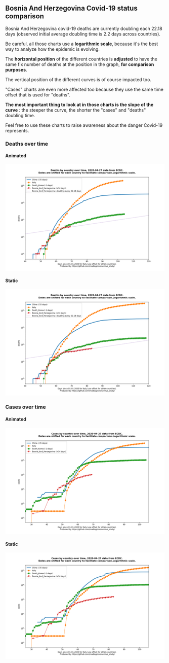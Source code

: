 ## Bosnia And Herzegovina Covid-19 status comparison 

Bosnia And Herzegovina covid-19 deaths are currently doubling each 22.18 days (observed initial average doubling time is 2.2 days across countries).



Be careful, all those charts use a **logarithmic scale**, because it's the best way to analyze how the epidemic is evolving.
 
The **horizontal position** of the different countries is **adjusted** to have the same fix number of deaths at the position in the graph, **for comparison purposes**.

The vertical position of the different curves is of course impacted too.

"Cases" charts are even more affected too because they use the same time offset that is used for "deaths".

**The most important thing to look at in those charts is the slope of the curve** : the steeper the curve, the shorter the "cases" and "deaths" doubling time.

Feel free to use these charts to raise awareness about the danger Covid-19 represents. 


 
### Deaths over time
 
#### Animated
![Bosnia And Herzegovina covid-19 deaths animated chart](https://raw.githubusercontent.com/madlag/coronavirus_study/master/notebooks/graphs/2020-04-27/countries/Bosnia_And_Herzegovina/2020-04-27_Bosnia_And_Herzegovina_deaths.gif "Bosnia And Herzegovina covid-19 deaths animated chart")   
 
#### Static
![Bosnia And Herzegovina covid-19 deaths static chart](https://raw.githubusercontent.com/madlag/coronavirus_study/master/notebooks/graphs/2020-04-27/countries/Bosnia_And_Herzegovina/2020-04-27_Bosnia_And_Herzegovina_deaths.png "Bosnia And Herzegovina covid-19 deaths static chart")   

 
### Cases over time
 
#### Animated
![Bosnia And Herzegovina covid-19 cases animated chart](https://raw.githubusercontent.com/madlag/coronavirus_study/master/notebooks/graphs/2020-04-27/countries/Bosnia_And_Herzegovina/2020-04-27_Bosnia_And_Herzegovina_cases.gif "Bosnia And Herzegovina covid-19 cases animated chart")   
 
#### Static
![Bosnia And Herzegovina covid-19 cases static chart](https://raw.githubusercontent.com/madlag/coronavirus_study/master/notebooks/graphs/2020-04-27/countries/Bosnia_And_Herzegovina/2020-04-27_Bosnia_And_Herzegovina_cases.png "Bosnia And Herzegovina covid-19 cases static chart")   

